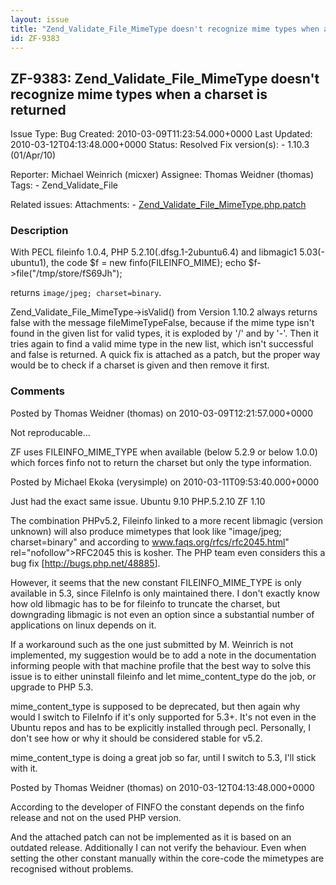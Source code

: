 ```yaml
---
layout: issue
title: "Zend_Validate_File_MimeType doesn't recognize mime types when a charset is returned"
id: ZF-9383
---
```


ZF-9383: Zend\_Validate\_File\_MimeType doesn't recognize mime types when a charset is returned
-----------------------------------------------------------------------------------------------

 Issue Type: Bug Created: 2010-03-09T11:23:54.000+0000 Last Updated: 2010-03-12T04:13:48.000+0000 Status: Resolved Fix version(s): - 1.10.3 (01/Apr/10)
 
 Reporter:  Michael Weinrich (micxer)  Assignee:  Thomas Weidner (thomas)  Tags: - Zend\_Validate\_File
 
 Related issues: 
 Attachments: - [Zend\_Validate\_File\_MimeType.php.patch](/issues/secure/attachment/12868/Zend_Validate_File_MimeType.php.patch)
 
### Description

With PECL fileinfo 1.0.4, PHP 5.2.10(.dfsg.1-2ubuntu6.4) and libmagic1 5.03(-ubuntu1), the code     $f = new finfo(FILEINFO_MIME); 
    echo $f->file("/tmp/store/fS69Jh");

 returns `image/jpeg; charset=binary`.

Zend\_Validate\_File\_MimeType->isValid() from Version 1.10.2 always returns false with the message fileMimeTypeFalse, because if the mime type isn't found in the given list for valid types, it is exploded by '/' and by '-'. Then it tries again to find a valid mime type in the new list, which isn't successful and false is returned. A quick fix is attached as a patch, but the proper way would be to check if a charset is given and then remove it first.

 

 

### Comments

Posted by Thomas Weidner (thomas) on 2010-03-09T12:21:57.000+0000

Not reproducable...

ZF uses FILEINFO\_MIME\_TYPE when available (below 5.2.9 or below 1.0.0) which forces finfo not to return the charset but only the type information.

 

 

Posted by Michael Ekoka (verysimple) on 2010-03-11T09:53:40.000+0000

Just had the exact same issue. Ubuntu 9.10 PHP.5.2.10 ZF 1.10

The combination PHPv5.2, Fileinfo linked to a more recent libmagic (version unknown) will also produce mimetypes that look like "image/jpeg; charset=binary" and according to <a href="">www.faqs.org/rfcs/rfc2045.html</a>" rel="nofollow">RFC2045 this is kosher. The PHP team even considers this a bug fix [<http://bugs.php.net/48885>].

However, it seems that the new constant FILEINFO\_MIME\_TYPE is only available in 5.3, since FileInfo is only maintained there. I don't exactly know how old libmagic has to be for fileinfo to truncate the charset, but downgrading libmagic is not even an option since a substantial number of applications on linux depends on it.

If a workaround such as the one just submitted by M. Weinrich is not implemented, my suggestion would be to add a note in the documentation informing people with that machine profile that the best way to solve this issue is to either uninstall fileinfo and let mime\_content\_type do the job, or upgrade to PHP 5.3.

mime\_content\_type is supposed to be deprecated, but then again why would I switch to FileInfo if it's only supported for 5.3+. It's not even in the Ubuntu repos and has to be explicitly installed through pecl. Personally, I don't see how or why it should be considered stable for v5.2.

mime\_content\_type is doing a great job so far, until I switch to 5.3, I'll stick with it.

 

 

Posted by Thomas Weidner (thomas) on 2010-03-12T04:13:48.000+0000

According to the developer of FINFO the constant depends on the finfo release and not on the used PHP version.

And the attached patch can not be implemented as it is based on an outdated release. Additionally I can not verify the behaviour. Even when setting the other constant manually within the core-code the mimetypes are recognised without problems.

 

 